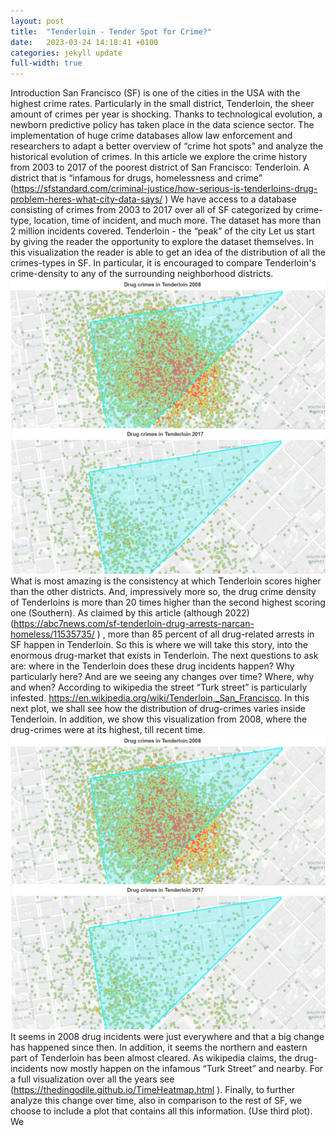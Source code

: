 ```yaml
---
layout: post
title:  "Tenderloin - Tender Spot for Crime?"
date:   2023-03-24 14:18:41 +0100
categories: jekyll update
full-width: true
---
```


Introduction
San Francisco (SF) is one of the cities in the USA with the highest crime rates. Particularly in the small district, Tenderloin, the sheer amount of crimes per year is shocking.
Thanks to technological evolution, a newborn predictive policy has taken place in the data science sector. The implementation of huge crime databases allow law enforcement and researchers to adapt a better overview of “crime hot spots” and analyze the historical  evolution of crimes.
In this article we explore the crime history from 2003 to 2017 of the poorest district of San Francisco: Tenderloin. A district that is “infamous for drugs, homelessness and crime” (https://sfstandard.com/criminal-justice/how-serious-is-tenderloins-drug-problem-heres-what-city-data-says/ )
We have access to a database consisting of crimes from 2003 to 2017 over all of SF categorized by crime-type, location, time of incident, and much more. The dataset has more than 2 million incidents covered.
Tenderloin - the “peak” of the city
Let us start by giving the reader the opportunity to explore the dataset themselves. In this visualization the reader is able to get an idea of the distribution of all the crimes-types in SF. In particular, it is encouraged to compare Tenderloin's crime-density to any of the surrounding neighborhood districts.
![please work2](/drugcrimes.jpg)
What is most amazing is the consistency at which Tenderloin scores higher than the other districts. And, impressively more so, the drug crime density of Tenderloins is more than 20 times higher than the second highest scoring one (Southern).
As claimed by this article (although 2022) (https://abc7news.com/sf-tenderloin-drug-arrests-narcan-homeless/11535735/ ) , more than 85 percent of all drug-related arrests in SF happen in Tenderloin.
So this is where we will take this story, into the enormous drug-market that exists in Tenderloin. The next questions to ask are: where in the Tenderloin does these drug incidents happen? Why particularly here? And are we seeing any changes over time?
Where, why and when?
According to wikipedia the street “Turk street” is particularly infested. https://en.wikipedia.org/wiki/Tenderloin,_San_Francisco.
In this next plot, we shall see how the distribution of drug-crimes varies inside Tenderloin. In addition, we show this visualization from 2008, where the drug-crimes were at its highest, till recent time.
![please work2](/drugcrimes.jpg)
It seems in 2008 drug incidents were just everywhere and that a big change has happened since then. In addition, it seems the northern and eastern part of Tenderloin has been almost cleared. As wikipedia claims, the drug-incidents now mostly happen on the infamous “Turk Street” and nearby. For a full visualization over all the years see (https://thedingodile.github.io/TimeHeatmap.html ).
Finally, to further analyze this change over time, also in comparison to the rest of SF, we choose to include a plot that contains all this information.
(Use third plot).
We

